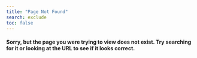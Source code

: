 ```yaml
---
title: "Page Not Found"
search: exclude
toc: false
---  
```


<h4>Sorry, but the page you were trying to view does not exist. Try searching for it or looking at the URL to see if it
looks correct.</h4>
